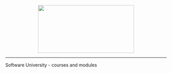 <p align="center">
  <img width="300" height="150" src="https://ibin.co/4dLO0DqIsqoK.png">
</p>

---

 
Software University - courses and modules